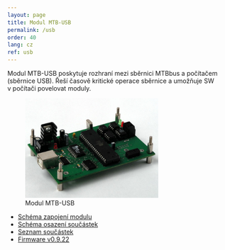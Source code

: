 ```yaml
---
layout: page
title: Modul MTB-USB
permalink: /usb
order: 40
lang: cz
ref: usb
---
```


Modul MTB-USB poskytuje rozhraní mezi sběrnici MTBbus a počítačem (sběrnice
USB). Řeší časově kritické operace sběrnice a umožňuje SW v počítači povelovat
moduly.

<figure>
<img src="/assets/img/mtbusb_foto.jpg" alt="Modul MTB-USB" style="max-width: 300px">
<figcaption>Modul MTB-USB</figcaption>
</figure>

 * [Schéma zapojení modulu](/assets/pdf/mtb-usb31_sch.pdf)
 * [Schéma osazení součástek](/assets/mtb-usb-osazeni.zip)
 * [Seznam součástek](/assets/pdf/mtb-usb31_souc.pdf)
 * [Firmware v0.9.22](/assets/mtb-usb_fw_0922.hex)
